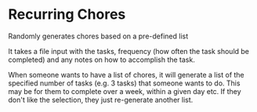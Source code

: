 # Recurring Chores

Randomly generates chores based on a pre-defined list

It takes a file input with the tasks, frequency (how often the task
should be completed) and any notes on how to accomplish the task.

When someone wants to have a list of chores, it will generate a list
of the specified number of tasks (e.g. 3 tasks) that someone wants to
do. This may be for them to complete over a week, within a given day
etc. If they don't like the selection, they just re-generate another
list.
